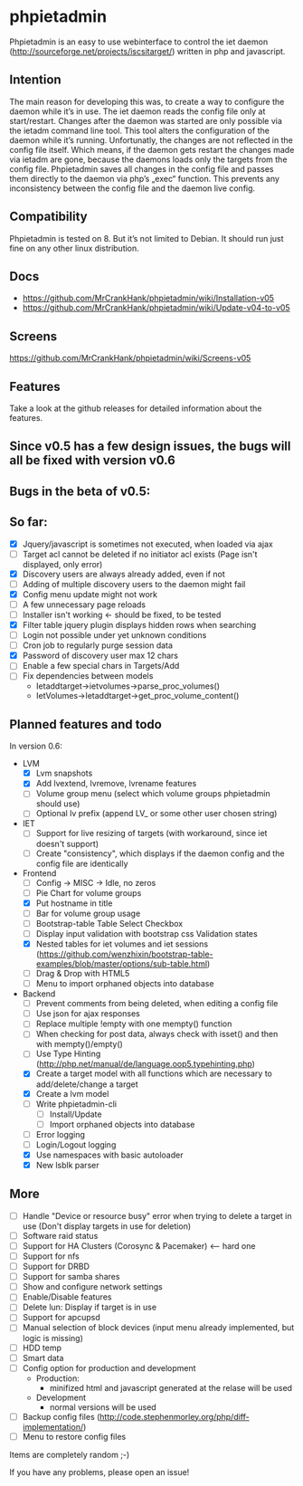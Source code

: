 # phpietadmin
Phpietadmin is an easy to use webinterface to control the iet daemon (http://sourceforge.net/projects/iscsitarget/) written in php and javascript.

## Intention
The main reason for developing this was, to create a way to configure the daemon while it’s in use. The iet daemon reads
the config file only at start/restart. Changes after the daemon was started are only possible via the ietadm command line
tool. This tool alters the configuration of the daemon while it’s running. Unfortunatly, the changes are not reflected
in the config file itself. Which means, if the daemon gets restart the changes made via ietadm are gone, because the
daemons loads only the targets from the config file. Phpietadmin saves all changes in the config file and passes them
directly to the daemon via php’s „exec“ function. This prevents any inconsistency between the config file and the
daemon live config.

## Compatibility
Phpietadmin is tested on 8. But it’s not limited to Debian.
It should run just fine on any other linux distribution.

## Docs
* https://github.com/MrCrankHank/phpietadmin/wiki/Installation-v05
* https://github.com/MrCrankHank/phpietadmin/wiki/Update-v04-to-v05

## Screens
https://github.com/MrCrankHank/phpietadmin/wiki/Screens-v05

## Features
Take a look at the github releases for detailed information about the features.

## Since v0.5 has a few design issues, the bugs will all be fixed with version v0.6
## Bugs in the beta of v0.5:
## So far:
- [x] Jquery/javascript is sometimes not executed, when loaded via ajax
- [ ] Target acl cannot be deleted if no initiator acl exists (Page isn't displayed, only error)
- [x] Discovery users are always already added, even if not
- [ ] Adding of multiple discovery users to the daemon might fail
- [x] Config menu update might not work
- [ ] A few unnecessary page reloads
- [ ] Installer isn't working <- should be fixed, to be tested
- [x] Filter table jquery plugin displays hidden rows when searching
- [ ] Login not possible under yet unknown conditions
- [ ] Cron job to regularly purge session data
- [x] Password of discovery user max 12 chars
- [ ] Enable a few special chars in Targets/Add
- [ ] Fix dependencies between models
    * Ietaddtarget->ietvolumes->parse_proc_volumes()
    * IetVolumes->Ietaddtarget->get_proc_volume_content()

## Planned features and todo
In version 0.6:
* LVM
    - [x] Lvm snapshots
    - [x] Add lvextend, lvremove, lvrename features
    - [ ] Volume group menu (select which volume groups phpietadmin should use)
    - [ ] Optional lv prefix (append LV_ or some other user chosen string)

* IET
    - [ ] Support for live resizing of targets (with workaround, since iet doesn't support)
    - [ ] Create "consistency", which displays if the daemon config and the config file are identically

* Frontend
    - [ ] Config -> MISC -> Idle, no zeros
    - [ ] Pie Chart for volume groups
    - [x] Put hostname in title
    - [ ] Bar for volume group usage
    - [ ] Bootstrap-table Table Select Checkbox
    - [ ] Display input validation with bootstrap css Validation states
    - [x] Nested tables for iet volumes and iet sessions (https://github.com/wenzhixin/bootstrap-table-examples/blob/master/options/sub-table.html)
    - [ ] Drag & Drop with HTML5
    - [ ] Menu to import orphaned objects into database

* Backend
    - [ ] Prevent comments from being deleted, when editing a config file
    - [ ] Use json for ajax responses
    - [ ] Replace multiple !empty with one mempty() function
    - [ ] When checking for post data, always check with isset() and then with mempty()/empty()
    - [ ] Use Type Hinting (http://php.net/manual/de/language.oop5.typehinting.php)
    - [x] Create a target model with all functions which are necessary to add/delete/change a target
    - [x] Create a lvm model
    - [ ] Write phpietadmin-cli
        - [ ] Install/Update
        - [ ] Import orphaned objects into database
    - [ ] Error logging
    - [ ] Login/Logout logging
    - [x] Use namespaces with basic autoloader
    - [x] New lsblk parser

## More
- [ ] Handle "Device or resource busy" error when trying to delete a target in use (Don't display targets in use for deletion)
- [ ] Software raid status
- [ ] Support for HA Clusters (Corosync & Pacemaker) <-- hard one
- [ ] Support for nfs
- [ ] Support for DRBD
- [ ] Support for samba shares
- [ ] Show and configure network settings
- [ ] Enable/Disable features
- [ ] Delete lun: Display if target is in use
- [ ] Support for apcupsd
- [ ] Manual selection of block devices (input menu already implemented, but logic is missing)
- [ ] HDD temp
- [ ] Smart data
- [ ] Config option for production and development
    * Production:
        * minifized html and javascript generated at the relase will be used
    * Development
        * normal versions will be used
- [ ] Backup config files (http://code.stephenmorley.org/php/diff-implementation/)
- [ ] Menu to restore config files

Items are completely random ;-)

If you have any problems, please open an issue!